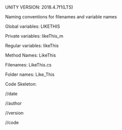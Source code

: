 
UNITY VERSION: 2018.4.7f1(LTS)


Naming conventions for filenames and variable names

Global variables: LIKETHIS

Private variables: likeThis_m

Regular variables: likeThis

Method Names: LikeThis

Filenames: LikeThis.cs

Folder names: Like_This


Code Skeleton:

//date

//author

//version

//code

